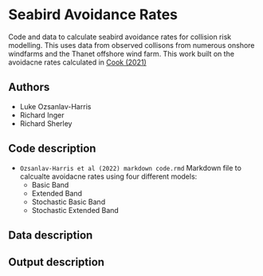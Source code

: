 # Seabird Avoidance Rates
Code and data to calculate seabird avoidance rates for collision risk modelling. This uses data from observed collisons from numerous onshore windfarms and the Thanet offshore wind farm. This work built on the avoidacne rates calculated in [Cook (2021)](https://www.bto.org/sites/default/files/publications/bto_rr_739_cook_collision_risk_models_final_web.pdf)

## Authors
- Luke Ozsanlav-Harris
- Richard Inger
- Richard Sherley

## Code description
- `Ozsanlav-Harris et al (2022) markdown code.rmd` Markdown file to calcualte avoidacne rates using four different models:
  - Basic Band
  - Extended Band
  - Stochastic Basic Band
  - Stochastic Extended Band

## Data description

## Output description
